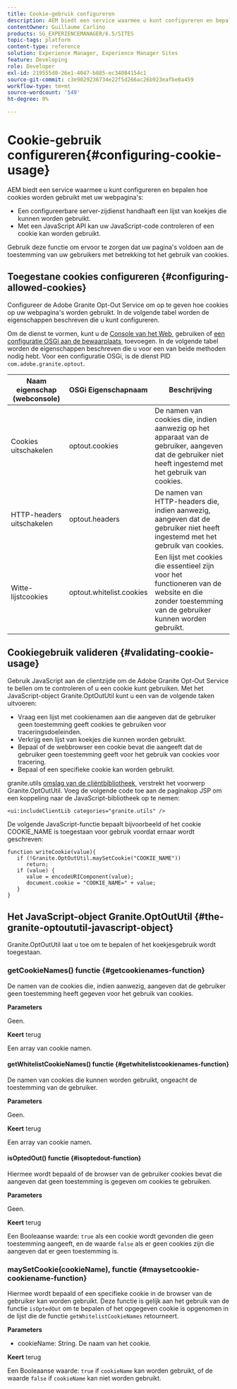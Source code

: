 ```yaml
---
title: Cookie-gebruik configureren
description: AEM biedt een service waarmee u kunt configureren en bepalen hoe cookies worden gebruikt met uw webpagina's.
contentOwner: Guillaume Carlino
products: SG_EXPERIENCEMANAGER/6.5/SITES
topic-tags: platform
content-type: reference
solution: Experience Manager, Experience Manager Sites
feature: Developing
role: Developer
exl-id: 219555d8-26e1-4047-b885-ec34084154c1
source-git-commit: c3e9029236734e22f5d266ac26b923eafbe0a459
workflow-type: tm+mt
source-wordcount: '549'
ht-degree: 0%

---
```


# Cookie-gebruik configureren{#configuring-cookie-usage}

AEM biedt een service waarmee u kunt configureren en bepalen hoe cookies worden gebruikt met uw webpagina&#39;s:

* Een configureerbare server-zijdienst handhaaft een lijst van koekjes die kunnen worden gebruikt.
* Met een JavaScript API kan uw JavaScript-code controleren of een cookie kan worden gebruikt.

Gebruik deze functie om ervoor te zorgen dat uw pagina&#39;s voldoen aan de toestemming van uw gebruikers met betrekking tot het gebruik van cookies.

## Toegestane cookies configureren {#configuring-allowed-cookies}

Configureer de Adobe Granite Opt-Out Service om op te geven hoe cookies op uw webpagina&#39;s worden gebruikt. In de volgende tabel worden de eigenschappen beschreven die u kunt configureren.

Om de dienst te vormen, kunt u de [&#x200B; Console van het Web &#x200B;](/help/sites-deploying/configuring-osgi.md#osgi-configuration-with-the-web-console) gebruiken of [&#x200B; een configuratie OSGi aan de bewaarplaats &#x200B;](/help/sites-deploying/configuring-osgi.md#adding-a-new-configuration-to-the-repository) toevoegen. In de volgende tabel worden de eigenschappen beschreven die u voor een van beide methoden nodig hebt. Voor een configuratie OSGi, is de dienst PID `com.adobe.granite.optout`.

| Naam eigenschap (webconsole) | OSGi Eigenschapnaam | Beschrijving |
|---|---|---|
| Cookies uitschakelen | optout.cookies | De namen van cookies die, indien aanwezig op het apparaat van de gebruiker, aangeven dat de gebruiker niet heeft ingestemd met het gebruik van cookies. |
| HTTP-headers uitschakelen | optout.headers | De namen van HTTP-headers die, indien aanwezig, aangeven dat de gebruiker niet heeft ingestemd met het gebruik van cookies. |
| Witte-lijstcookies | optout.whitelist.cookies | Een lijst met cookies die essentieel zijn voor het functioneren van de website en die zonder toestemming van de gebruiker kunnen worden gebruikt. |

## Cookiegebruik valideren {#validating-cookie-usage}

Gebruik JavaScript aan de clientzijde om de Adobe Granite Opt-Out Service te bellen om te controleren of u een cookie kunt gebruiken. Met het JavaScript-object Granite.OptOutUtil kunt u een van de volgende taken uitvoeren:

* Vraag een lijst met cookienamen aan die aangeven dat de gebruiker geen toestemming geeft cookies te gebruiken voor traceringsdoeleinden.
* Verkrijg een lijst van koekjes die kunnen worden gebruikt.
* Bepaal of de webbrowser een cookie bevat die aangeeft dat de gebruiker geen toestemming geeft voor het gebruik van cookies voor tracering.
* Bepaal of een specifieke cookie kan worden gebruikt.

granite.utils [&#x200B; omslag van de cliëntbibliotheek &#x200B;](/help/sites-developing/clientlibs.md#referencing-client-side-libraries) verstrekt het voorwerp Granite.OptOutUtil. Voeg de volgende code toe aan de paginakop JSP om een koppeling naar de JavaScript-bibliotheek op te nemen:

`<ui:includeClientLib categories="granite.utils" />`

De volgende JavaScript-functie bepaalt bijvoorbeeld of het cookie COOKIE_NAME is toegestaan voor gebruik voordat ernaar wordt geschreven:

```
function writeCookie(value){
   if (!Granite.OptOutUtil.maySetCookie("COOKIE_NAME"))
      return;
   if (value) {
      value = encodeURIComponent(value);
      document.cookie = "COOKIE_NAME=" + value;
   }
}
```

## Het JavaScript-object Granite.OptOutUtil {#the-granite-optoututil-javascript-object}

Granite.OptOutUtil laat u toe om te bepalen of het koekjesgebruik wordt toegestaan.

### getCookieNames() functie {#getcookienames-function}

De namen van de cookies die, indien aanwezig, aangeven dat de gebruiker geen toestemming heeft gegeven voor het gebruik van cookies.

**Parameters**

Geen.

**Keert** terug

Een array van cookie namen.

#### getWhitelistCookieNames() functie {#getwhitelistcookienames-function}

De namen van cookies die kunnen worden gebruikt, ongeacht de toestemming van de gebruiker.

**Parameters**

Geen.

**Keert** terug

Een array van cookie namen.

#### isOptedOut() functie {#isoptedout-function}

Hiermee wordt bepaald of de browser van de gebruiker cookies bevat die aangeven dat geen toestemming is gegeven om cookies te gebruiken.

**Parameters**

Geen.

**Keert** terug

Een Booleaanse waarde: `true` als een cookie wordt gevonden die geen toestemming aangeeft, en de waarde `false` als er geen cookies zijn die aangeven dat er geen toestemming is.

### maySetCookie(cookieName), functie {#maysetcookie-cookiename-function}

Hiermee wordt bepaald of een specifieke cookie in de browser van de gebruiker kan worden gebruikt. Deze functie is gelijk aan het gebruik van de functie `isOptedOut` om te bepalen of het opgegeven cookie is opgenomen in de lijst die de functie `getWhitelistCookieNames` retourneert.

**Parameters**

* cookieName: String. De naam van het cookie.

**Keert** terug

Een Booleaanse waarde: `true` if `cookieName` kan worden gebruikt, of de waarde `false` if `cookieName` kan niet worden gebruikt.
